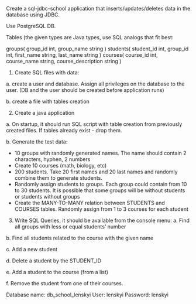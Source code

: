 Create a sql-jdbc-school application  that inserts/updates/deletes data in the database using JDBC.

Use PostgreSQL DB.

Tables (the given types are Java types, use SQL analogs that fit best:

groups(
	group_id int,
	group_name string
)
students(
	student_id int,
	group_id int,
	first_name string,
	last_name string
)
courses(
	course_id int,
	course_name string,
	course_description string
)
1. Create SQL files with data:

a. create a user and database. Assign all privileges on the database to the user. (DB and the user should be created before application runs)

b. create a file with tables creation

2. Create a java application

a. On startup, it should run SQL script with table creation from previously created files. If tables already exist - drop them.

b. Generate the test data:
* 10 groups with randomly generated names. The name should contain 2 characters, hyphen, 2 numbers
* Create 10 courses (math, biology, etc)
* 200 students. Take 20 first names and 20 last names and randomly combine them to generate students.
* Randomly assign students to groups. Each group could contain from 10 to 30 students. It is possible that some groups will be without students or students without groups
* Create the MANY-TO-MANY relation  between STUDENTS and COURSES tables. Randomly assign from 1 to 3 courses for each student
3. Write SQL Queries, it should be available from the console menu:
a. Find all groups with less or equal students’ number

b. Find all students related to the course with the given name

c. Add a new student

d. Delete a student by the STUDENT_ID

e. Add a student to the course (from a list)

f. Remove the student from one of their courses.

Database name: db_school_lenskyi
User: lenskyi
Password: lenskyi
